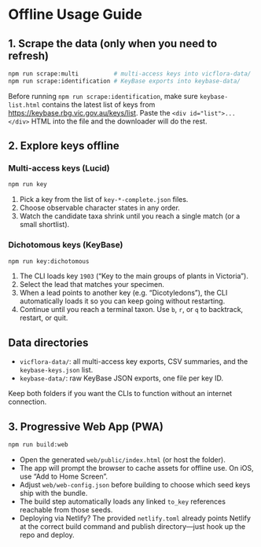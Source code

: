 # Offline Usage Guide

## 1. Scrape the data (only when you need to refresh)

```bash
npm run scrape:multi          # multi-access keys into vicflora-data/
npm run scrape:identification # KeyBase exports into keybase-data/
```

Before running `npm run scrape:identification`, make sure `keybase-list.html` contains the latest list of keys from https://keybase.rbg.vic.gov.au/keys/list. Paste the `<div id="list">...</div>` HTML into the file and the downloader will do the rest.

## 2. Explore keys offline

### Multi-access keys (Lucid)

```bash
npm run key
```

1. Pick a key from the list of `key-*-complete.json` files.
2. Choose observable character states in any order.
3. Watch the candidate taxa shrink until you reach a single match (or a small shortlist).

### Dichotomous keys (KeyBase)

```bash
npm run key:dichotomous
```

1. The CLI loads key `1903` (“Key to the main groups of plants in Victoria”).
2. Select the lead that matches your specimen.
3. When a lead points to another key (e.g. “Dicotyledons”), the CLI automatically loads it so you can keep going without restarting.
4. Continue until you reach a terminal taxon. Use `b`, `r`, or `q` to backtrack, restart, or quit.

## Data directories

- `vicflora-data/`: all multi-access key exports, CSV summaries, and the `keybase-keys.json` list.
- `keybase-data/`: raw KeyBase JSON exports, one file per key ID.

Keep both folders if you want the CLIs to function without an internet connection.

## 3. Progressive Web App (PWA)

```bash
npm run build:web
```

- Open the generated `web/public/index.html` (or host the folder).
- The app will prompt the browser to cache assets for offline use. On iOS, use “Add to Home Screen”.
- Adjust `web/web-config.json` before building to choose which seed keys ship with the bundle.
- The build step automatically loads any linked `to_key` references reachable from those seeds.
- Deploying via Netlify? The provided `netlify.toml` already points Netlify at the correct
  build command and publish directory—just hook up the repo and deploy.
